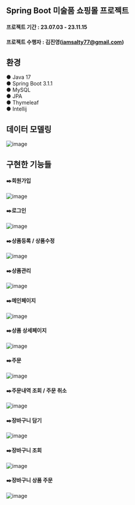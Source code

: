 ## Spring Boot 미술품 쇼핑몰 프로젝트
#### 프로젝트 기간 : 23.07.03 - 23.11.15
#### 프로젝트 수행자 : 김진영(iamsalty77@gmail.com)

## 환경
● Java 17<br>
● Spring Boot 3.1.1<br>
● MySQL<br>
● JPA<br>
● Thymeleaf<br>
● Intellij

## 데이터 모델링
![image](https://github.com/iamsalty77/shop/assets/135121777/4d448d8b-945c-4c9b-b2a2-61e77393b978)

## 구현한 기능들
#### ✒️회원가입
![image](https://github.com/iamsalty77/shop/assets/135121777/fc890d1b-46d6-42f9-93ee-7810a583e6c0)
#### ✒️로그인
![image](https://github.com/iamsalty77/shop/assets/135121777/cbc52909-ef27-4f43-84e6-53424c00e750)
#### ✒️상품등록 / 상품수정
![image](https://github.com/iamsalty77/shop/assets/135121777/670b483a-0cdb-4bd9-9cd6-35ff7cfca054)
#### ✒️상품관리
![image](https://github.com/iamsalty77/shop/assets/135121777/d185ff98-d5c4-4d09-972e-38ab237adabe)
#### ✒️메인페이지
![image](https://github.com/iamsalty77/shop/assets/135121777/20588c80-af63-4935-9c26-5ad41cda5fe9)
#### ✒️상품 상세페이지
![image](https://github.com/iamsalty77/shop/assets/135121777/eb350239-8715-4184-b59c-3ed3c59357f1)
#### ✒️주문
![image](https://github.com/iamsalty77/shop/assets/135121777/b0ce37f8-2c13-4e6a-8802-db5d3657606e)
#### ✒️주문내역 조회 / 주문 취소
![image](https://github.com/iamsalty77/shop/assets/135121777/046909b7-8316-410d-9361-acc4e96dc729)
#### ✒️장바구니 담기
![image](https://github.com/iamsalty77/shop/assets/135121777/b875bcaa-3929-4a3d-8dc6-82f2eaa0cc0a)
#### ✒️장바구니 조회
![image](https://github.com/iamsalty77/shop/assets/135121777/8eb7a44d-404e-480d-b30c-679aa3928971)
#### ✒️장바구니 상품 주문
![image](https://github.com/iamsalty77/shop/assets/135121777/8a31574b-d760-4037-89c3-7acdce32a938)


